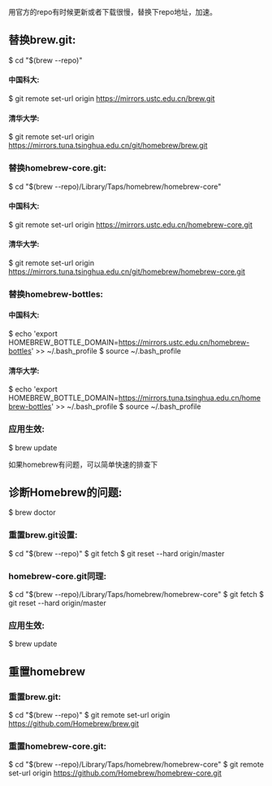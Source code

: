 用官方的repo有时候更新或者下载很慢，替换下repo地址，加速。
## 替换brew.git:
$ cd "$(brew --repo)"
#### 中国科大:
$ git remote set-url origin https://mirrors.ustc.edu.cn/brew.git
#### 清华大学:
$ git remote set-url origin https://mirrors.tuna.tsinghua.edu.cn/git/homebrew/brew.git

### 替换homebrew-core.git:
$ cd "$(brew --repo)/Library/Taps/homebrew/homebrew-core"
#### 中国科大:
$ git remote set-url origin https://mirrors.ustc.edu.cn/homebrew-core.git
#### 清华大学:
$ git remote set-url origin https://mirrors.tuna.tsinghua.edu.cn/git/homebrew/homebrew-core.git


### 替换homebrew-bottles:
#### 中国科大:
$ echo 'export HOMEBREW_BOTTLE_DOMAIN=https://mirrors.ustc.edu.cn/homebrew-bottles' >> ~/.bash_profile
$ source ~/.bash_profile
#### 清华大学:
$ echo 'export HOMEBREW_BOTTLE_DOMAIN=https://mirrors.tuna.tsinghua.edu.cn/homebrew-bottles' >> ~/.bash_profile
$ source ~/.bash_profile

### 应用生效:
$ brew update

如果homebrew有问题，可以简单快速的排查下
## 诊断Homebrew的问题:
$ brew doctor

### 重置brew.git设置:
$ cd "$(brew --repo)"
$ git fetch
$ git reset --hard origin/master

### homebrew-core.git同理:
$ cd "$(brew --repo)/Library/Taps/homebrew/homebrew-core"
$ git fetch
$ git reset --hard origin/master

### 应用生效:
$ brew update  


## 重置homebrew
### 重置brew.git:
$ cd "$(brew --repo)"
$ git remote set-url origin https://github.com/Homebrew/brew.git

### 重置homebrew-core.git:
$ cd "$(brew --repo)/Library/Taps/homebrew/homebrew-core"
$ git remote set-url origin https://github.com/Homebrew/homebrew-core.git